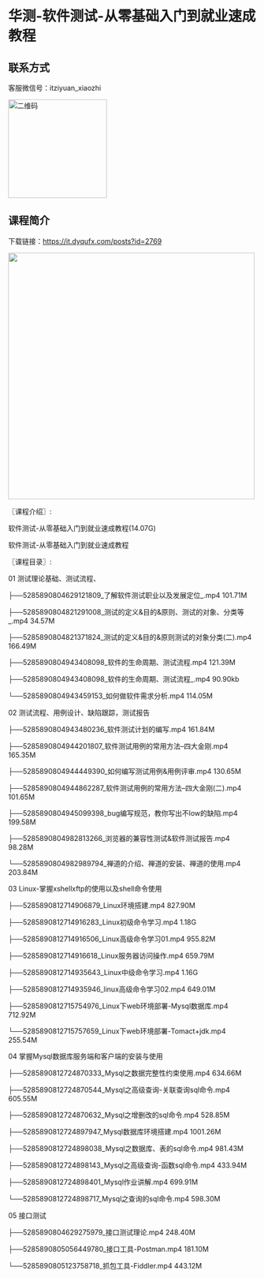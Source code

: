 # 华测-软件测试-从零基础入门到就业速成教程

## 联系方式

客服微信号：itziyuan_xiaozhi

<img src="https://ziyuanyun.oss-cn-guangzhou.aliyuncs.com/common/20240614073449/666b82192834a.jpg" width="200" height="200" alt="二维码">

## 课程简介

下载链接：https://it.dyqufx.com/posts?id=2769

<img src="https://ziyuanyun.oss-cn-guangzhou.aliyuncs.com/yun/20240515184307/664491bb32937.jpg" width="500" alt="">

  〖课程介绍〗:

 软件测试-从零基础入门到就业速成教程(14.07G)

 软件测试-从零基础入门到就业速成教程



 〖课程目录〗:

 01 测试理论基础、测试流程、

 ├──5285890804629121809_了解软件测试职业以及发展定位_.mp4 101.71M

 ├──5285890804821291008_测试的定义&amp;目的&amp;原则、测试的对象、分类等_.mp4 34.57M

 ├──5285890804821371824_测试的定义&amp;目的&amp;原则测试的对象分类(二).mp4 166.49M

 ├──5285890804943408098_软件的生命周期、测试流程.mp4 121.39M

 ├──5285890804943408098_软件的生命周期、测试流程_.mp4 90.90kb

 └──5285890804943459153_如何做软件需求分析.mp4 114.05M

 02 测试流程、用例设计、缺陷跟踪，测试报告

 ├──5285890804943480236_软件测试计划的编写.mp4 161.84M

 ├──5285890804944201807_软件测试用例的常用方法&#8211;四大金刚.mp4 165.35M

 ├──5285890804944449390_如何编写测试用例&amp;用例评审.mp4 130.65M

 ├──5285890804944862287_软件测试用例的常用方法&#8211;四大金刚(二).mp4 101.65M

 ├──5285890804945099398_bug编写规范，教你写出不low的缺陷.mp4 199.58M

 ├──5285890804982813266_浏览器的兼容性测试&amp;软件测试报告.mp4 98.28M

 └──5285890804982989794_禅道的介绍、禅道的安装、禅道的使用.mp4 203.84M

 03 Linux-掌握xshellxftp的使用以及shell命令使用

 ├──5285890812714906879_Linux环境搭建.mp4 827.90M

 ├──5285890812714916283_Linux初级命令学习.mp4 1.18G

 ├──5285890812714916506_Linux高级命令学习01.mp4 955.82M

 ├──5285890812714916618_Linux服务器访问操作.mp4 659.79M

 ├──5285890812714935643_Linux中级命令学习.mp4 1.16G

 ├──5285890812714935946_linux高级命令学习02.mp4 649.01M

 ├──5285890812715754976_Linux下web环境部署-Mysql数据库.mp4 712.92M

 └──5285890812715757659_Linux下web环境部署-Tomact+jdk.mp4 255.54M

 04 掌握Mysql数据库服务端和客户端的安装与使用

 ├──5285890812724870333_Mysql之数据完整性约束使用.mp4 634.66M

 ├──5285890812724870544_Mysql之高级查询-关联查询sql命令.mp4 605.55M

 ├──5285890812724870632_Mysql之增删改的sql命令.mp4 528.85M

 ├──5285890812724897947_Mysql数据库环境搭建.mp4 1001.26M

 ├──5285890812724898038_Mysql之数据库、表的sql命令.mp4 981.43M

 ├──5285890812724898143_Mysql之高级查询-函数sql命令.mp4 433.94M

 ├──5285890812724898401_Mysql作业讲解.mp4 699.91M

 └──5285890812724898717_Mysql之查询的sql命令.mp4 598.30M

 05 接口测试

 ├──5285890804629275979_接口测试理论.mp4 248.40M

 ├──5285890805056449780_接口工具-Postman.mp4 181.10M

 └──5285890805123758718_抓包工具-Fiddler.mp4 443.12M

  